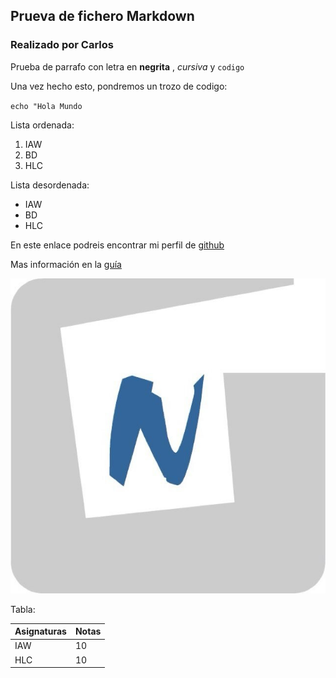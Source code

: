 ## Prueva de fichero Markdown
### Realizado por Carlos

Prueba de parrafo con letra en **negrita** , *cursiva* y `codigo`

Una vez hecho esto, pondremos un trozo de codigo:

`echo "Hola Mundo`

Lista ordenada:

1. IAW
2. BD
3. HLC

Lista desordenada:

- IAW
- BD
- HLC

En este enlace podreis encontrar mi perfil de [github](https://github.com/Carlosmgp4)

Mas información en la [guía](https://github.com/Carlosmgp4/Prueba2_carlos/blob/main/guia.md)

![logo](logo.jpeg)

Tabla:

| Asignaturas | Notas       |
| ----------- | ----------- |
| IAW         | 10          |
| HLC         | 10          |

